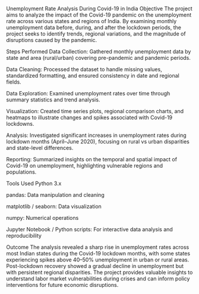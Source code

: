 Unemployment Rate Analysis During Covid-19 in India
Objective
The project aims to analyze the impact of the Covid-19 pandemic on the unemployment rate across various states and regions of India. By examining monthly unemployment data before, during, and after the lockdown periods, the project seeks to identify trends, regional variations, and the magnitude of disruptions caused by the pandemic.

Steps Performed
Data Collection: Gathered monthly unemployment data by state and area (rural/urban) covering pre-pandemic and pandemic periods.

Data Cleaning: Processed the dataset to handle missing values, standardized formatting, and ensured consistency in date and regional fields.

Data Exploration: Examined unemployment rates over time through summary statistics and trend analysis.

Visualization: Created time series plots, regional comparison charts, and heatmaps to illustrate changes and spikes associated with Covid-19 lockdowns.

Analysis: Investigated significant increases in unemployment rates during lockdown months (April–June 2020), focusing on rural vs urban disparities and state-level differences.

Reporting: Summarized insights on the temporal and spatial impact of Covid-19 on unemployment, highlighting vulnerable regions and populations.

Tools Used
Python 3.x

pandas: Data manipulation and cleaning

matplotlib / seaborn: Data visualization

numpy: Numerical operations

Jupyter Notebook / Python scripts: For interactive data analysis and reproducibility

Outcome
The analysis revealed a sharp rise in unemployment rates across most Indian states during the Covid-19 lockdown months, with some states experiencing spikes above 40–50% unemployment in urban or rural areas. Post-lockdown recovery showed a gradual decline in unemployment but with persistent regional disparities. The project provides valuable insights to understand labor market vulnerabilities during crises and can inform policy interventions for future economic disruptions.
